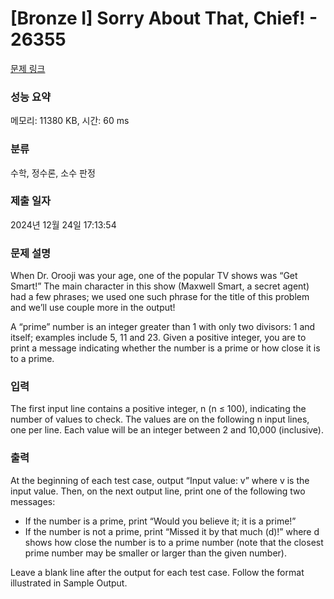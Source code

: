 # [Bronze I] Sorry About That, Chief! - 26355 

[문제 링크](https://www.acmicpc.net/problem/26355) 

### 성능 요약

메모리: 11380 KB, 시간: 60 ms

### 분류

수학, 정수론, 소수 판정

### 제출 일자

2024년 12월 24일 17:13:54

### 문제 설명

<p>When Dr. Orooji was your age, one of the popular TV shows was “Get Smart!” The main character in this show (Maxwell Smart, a secret agent) had a few phrases; we used one such phrase for the title of this problem and we’ll use couple more in the output!</p>

<p>A “prime” number is an integer greater than 1 with only two divisors: 1 and itself; examples include 5, 11 and 23. Given a positive integer, you are to print a message indicating whether the number is a prime or how close it is to a prime.</p>

### 입력 

 <p>The first input line contains a positive integer, n (n ≤ 100), indicating the number of values to check. The values are on the following n input lines, one per line. Each value will be an integer between 2 and 10,000 (inclusive).</p>

### 출력 

 <p>At the beginning of each test case, output “Input value: v” where v is the input value. Then, on the next output line, print one of the following two messages:</p>

<ul>
	<li>If the number is a prime, print “Would you believe it; it is a prime!”</li>
	<li>If the number is not a prime, print “Missed it by that much (d)!” where d shows how close the number is to a prime number (note that the closest prime number may be smaller or larger than the given number).</li>
</ul>

<p>Leave a blank line after the output for each test case. Follow the format illustrated in Sample Output.</p>


